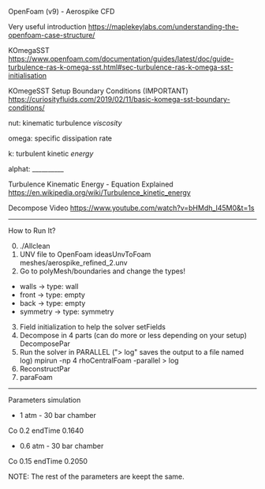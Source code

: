 OpenFoam (v9) - Aerospike CFD

Very useful introduction
https://maplekeylabs.com/understanding-the-openfoam-case-structure/

KOmegaSST
https://www.openfoam.com/documentation/guides/latest/doc/guide-turbulence-ras-k-omega-sst.html#sec-turbulence-ras-k-omega-sst-initialisation

KOmegeSST Setup Boundary Conditions (IMPORTANT)
https://curiosityfluids.com/2019/02/11/basic-komega-sst-boundary-conditions/

nut:    kinematic turbulence _viscosity_

omega:  specific dissipation rate

k:      turbulent kinetic _energy_

alphat: __________

Turbulence Kinematic Energy - Equation Explained
https://en.wikipedia.org/wiki/Turbulence_kinetic_energy

Decompose Video
https://www.youtube.com/watch?v=bHMdh_l45M0&t=1s

**************************

How to Run It?

0) ./Allclean
1) UNV file to OpenFoam
ideasUnvToFoam meshes/aerospike_refined_2.unv
2) Go to polyMesh/boundaries and change the types!
- walls -> type: wall
- front -> type: empty
- back -> type: empty
- symmetry -> type: symmetry
3) Field initialization to help the solver
setFields
4) Decompose in 4 parts (can do more or less depending on your setup)
DecomposePar
5) Run the solver in PARALLEL ("> log" saves the output to a file named log)
mpirun -np 4 rhoCentralFoam -parallel > log
6) ReconstructPar
7) paraFoam

**************************************

Parameters simulation
- 1 atm - 30 bar chamber

Co          0.2
endTime     0.1640

- 0.6 atm - 30 bar chamber

Co          0.15
endTime     0.2050

NOTE: The rest of the parameters are keept the same.